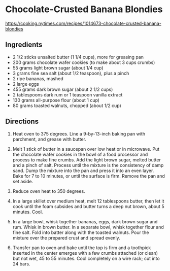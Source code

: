 # Chocolate-Crusted Banana Blondies
https://cooking.nytimes.com/recipes/1014673-chocolate-crusted-banana-blondies

## Ingredients

- 2 1/2 sticks unsalted butter (1 1/4 cups), more for greasing pan
- 200 grams chocolate wafer cookies (to make about 3 cups crumbs)
- 55 grams light brown sugar (about 1/4 cup)
- 3 grams fine sea salt (about 1/2 teaspoon), plus a pinch
- 2 ripe bananas, mashed
- 2 large eggs
- 455 grams dark brown sugar (about 2 1/2 cups)
- 2 tablespoons dark rum or 1 teaspoon vanilla extract
- 130 grams all-purpose flour (about 1 cup)
- 80 grams toasted walnuts, chopped (about 1/2 cup)

## Directions

1. Heat oven to 375 degrees. Line a 9-by-13-inch baking pan with parchment, and grease with butter.

2. Melt 1 stick of butter in a saucepan over low heat or in microwave. Put the chocolate wafer cookies in the bowl of a food processor and process to make fine crumbs. Add the light brown sugar, melted butter and a pinch of salt. Process until the mixture is the consistency of damp sand. Dump the mixture into the pan and press it into an even layer. Bake for 7 to 10 minutes, or until the surface is firm. Remove the pan and set aside.

3. Reduce oven heat to 350 degrees.

4. In a large skillet over medium heat, melt 12 tablespoons butter, then let it cook until the foam subsides and butter turns a deep nut brown, about 5 minutes. Cool.

5. In a large bowl, whisk together bananas, eggs, dark brown sugar and rum. Whisk in brown butter. In a separate bowl, whisk together flour and fine salt. Fold into batter along with the toasted walnuts. Pour the mixture over the prepared crust and spread evenly.

6. Transfer pan to oven and bake until the top is firm and a toothpick inserted in the center emerges with a few crumbs attached (or clean) but not wet, 45 to 55 minutes. Cool completely on a wire rack; cut into 24 bars.
